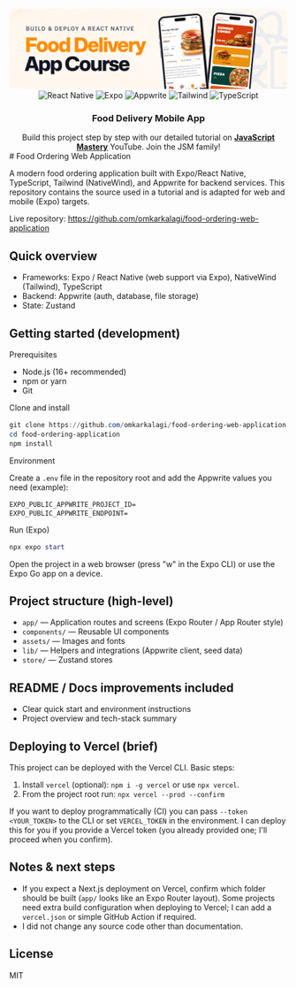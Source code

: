 <div align="center">
  <br />
    <a href="https://www.youtube.com/watch?v=LKrX390fJMw" target="_blank">
      <img src="assets/readme/hero.png" alt="Project Banner">
    </a>
  <br />

  <div>
    <img src="https://img.shields.io/badge/-React_Native-black?style=for-the-badge&logoColor=white&logo=react&color=61DAFB" alt="React Native" />
    <img src="https://img.shields.io/badge/-Expo-black?style=for-the-badge&logoColor=white&logo=expo&color=000020" alt="Expo" />
        <img src="https://img.shields.io/badge/-Appwrite-black?style=for-the-badge&logoColor=white&logo=appwrite&color=F02E65" alt="Appwrite" />
    <img src="https://img.shields.io/badge/-Tailwind-black?style=for-the-badge&logoColor=white&logo=tailwindcss&color=06B6D4" alt="Tailwind" />
    <img src="https://img.shields.io/badge/-TypeScript-black?style=for-the-badge&logoColor=white&logo=typescript&color=3178C6" alt="TypeScript" />
  </div>

  <h3 align="center">Food Delivery Mobile App</h3>

   <div align="center">
     Build this project step by step with our detailed tutorial on <a href="https://www.youtube.com/@javascriptmastery/videos" target="_blank"><b>JavaScript Mastery</b></a> YouTube. Join the JSM family!
    </div>
</div>
# Food Ordering Web Application

A modern food ordering application built with Expo/React Native, TypeScript, Tailwind (NativeWind), and Appwrite for backend services. This repository contains the source used in a tutorial and is adapted for web and mobile (Expo) targets.

Live repository: https://github.com/omkarkalagi/food-ordering-web-application

## Quick overview
- Frameworks: Expo / React Native (web support via Expo), NativeWind (Tailwind), TypeScript
- Backend: Appwrite (auth, database, file storage)
- State: Zustand

## Getting started (development)

Prerequisites

- Node.js (16+ recommended)
- npm or yarn
- Git

Clone and install

```powershell
git clone https://github.com/omkarkalagi/food-ordering-web-application.git
cd food-ordering-application
npm install
```

Environment

Create a `.env` file in the repository root and add the Appwrite values you need (example):

```env
EXPO_PUBLIC_APPWRITE_PROJECT_ID=
EXPO_PUBLIC_APPWRITE_ENDPOINT=
```

Run (Expo)

```powershell
npx expo start
```

Open the project in a web browser (press "w" in the Expo CLI) or use the Expo Go app on a device.

## Project structure (high-level)

- `app/` — Application routes and screens (Expo Router / App Router style)
- `components/` — Reusable UI components
- `assets/` — Images and fonts
- `lib/` — Helpers and integrations (Appwrite client, seed data)
- `store/` — Zustand stores

## README / Docs improvements included

- Clear quick start and environment instructions
- Project overview and tech-stack summary

## Deploying to Vercel (brief)

This project can be deployed with the Vercel CLI. Basic steps:

1. Install `vercel` (optional): `npm i -g vercel` or use `npx vercel`.
2. From the project root run: `npx vercel --prod --confirm`

If you want to deploy programmatically (CI) you can pass `--token <YOUR_TOKEN>` to the CLI or set `VERCEL_TOKEN` in the environment. I can deploy this for you if you provide a Vercel token (you already provided one; I'll proceed when you confirm).

## Notes & next steps

- If you expect a Next.js deployment on Vercel, confirm which folder should be built (`app/` looks like an Expo Router layout). Some projects need extra build configuration when deploying to Vercel; I can add a `vercel.json` or simple GitHub Action if required.
- I did not change any source code other than documentation.

## License

MIT

